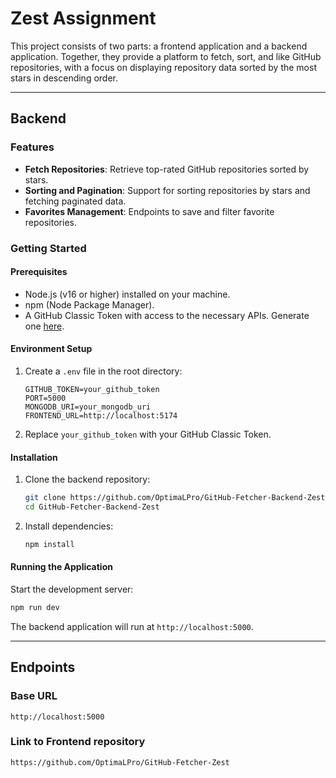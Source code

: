 # Zest Assignment

This project consists of two parts: a frontend application and a backend application. Together, they provide a platform to fetch, sort, and like GitHub repositories, with a focus on displaying repository data sorted by the most stars in descending order.

---

## **Backend**

### Features

- **Fetch Repositories**: Retrieve top-rated GitHub repositories sorted by stars.
- **Sorting and Pagination**: Support for sorting repositories by stars and fetching paginated data.
- **Favorites Management**: Endpoints to save and filter favorite repositories.

### Getting Started

#### Prerequisites

- Node.js (v16 or higher) installed on your machine.
- npm (Node Package Manager).
- A GitHub Classic Token with access to the necessary APIs. Generate one [here](https://github.com/settings/tokens).

#### Environment Setup

1. Create a `.env` file in the root directory:

   ```
   GITHUB_TOKEN=your_github_token
   PORT=5000
   MONGODB_URI=your_mongodb_uri
   FRONTEND_URL=http://localhost:5174
   ```

2. Replace `your_github_token` with your GitHub Classic Token.

#### Installation

1. Clone the backend repository:

   ```bash
   git clone https://github.com/OptimaLPro/GitHub-Fetcher-Backend-Zest.git
   cd GitHub-Fetcher-Backend-Zest
   ```

2. Install dependencies:

   ```bash
   npm install
   ```

#### Running the Application

Start the development server:

```bash
npm run dev
```

The backend application will run at `http://localhost:5000`.

---

## Endpoints

### Base URL

`http://localhost:5000`

### Link to Frontend repository
  ```
  https://github.com/OptimaLPro/GitHub-Fetcher-Zest
  ```
